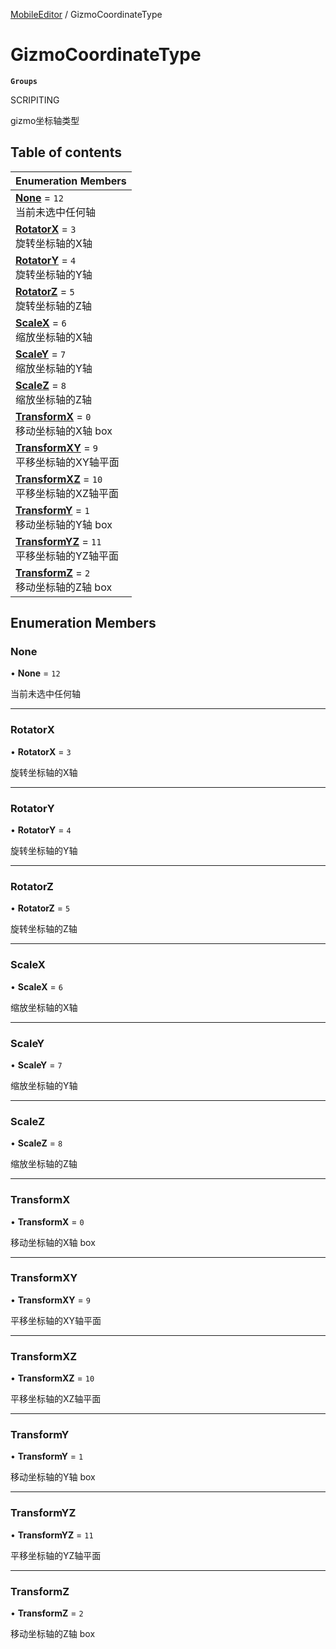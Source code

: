 [MobileEditor](../modules/MobileEditor.MobileEditor.md) / GizmoCoordinateType

# GizmoCoordinateType <Badge type="tip" text="Enumeration" /> <Score text="GizmoCoordinateType" />

**`Groups`**

SCRIPITING

gizmo坐标轴类型

## Table of contents

| Enumeration Members |
| :-----|
| **[None](MobileEditor.GizmoCoordinateType.md#none)** = ``12`` <br> 当前未选中任何轴|
| **[RotatorX](MobileEditor.GizmoCoordinateType.md#rotatorx)** = ``3`` <br> 旋转坐标轴的X轴|
| **[RotatorY](MobileEditor.GizmoCoordinateType.md#rotatory)** = ``4`` <br> 旋转坐标轴的Y轴|
| **[RotatorZ](MobileEditor.GizmoCoordinateType.md#rotatorz)** = ``5`` <br> 旋转坐标轴的Z轴|
| **[ScaleX](MobileEditor.GizmoCoordinateType.md#scalex)** = ``6`` <br> 缩放坐标轴的X轴|
| **[ScaleY](MobileEditor.GizmoCoordinateType.md#scaley)** = ``7`` <br> 缩放坐标轴的Y轴|
| **[ScaleZ](MobileEditor.GizmoCoordinateType.md#scalez)** = ``8`` <br> 缩放坐标轴的Z轴|
| **[TransformX](MobileEditor.GizmoCoordinateType.md#transformx)** = ``0`` <br> 移动坐标轴的X轴 box|
| **[TransformXY](MobileEditor.GizmoCoordinateType.md#transformxy)** = ``9`` <br> 平移坐标轴的XY轴平面|
| **[TransformXZ](MobileEditor.GizmoCoordinateType.md#transformxz)** = ``10`` <br> 平移坐标轴的XZ轴平面|
| **[TransformY](MobileEditor.GizmoCoordinateType.md#transformy)** = ``1`` <br> 移动坐标轴的Y轴 box|
| **[TransformYZ](MobileEditor.GizmoCoordinateType.md#transformyz)** = ``11`` <br> 平移坐标轴的YZ轴平面|
| **[TransformZ](MobileEditor.GizmoCoordinateType.md#transformz)** = ``2`` <br> 移动坐标轴的Z轴 box|

## Enumeration Members

### None <Score text="None" /> 

• **None** = ``12``

当前未选中任何轴

___

### RotatorX <Score text="RotatorX" /> 

• **RotatorX** = ``3``

旋转坐标轴的X轴

___

### RotatorY <Score text="RotatorY" /> 

• **RotatorY** = ``4``

旋转坐标轴的Y轴

___

### RotatorZ <Score text="RotatorZ" /> 

• **RotatorZ** = ``5``

旋转坐标轴的Z轴

___

### ScaleX <Score text="ScaleX" /> 

• **ScaleX** = ``6``

缩放坐标轴的X轴

___

### ScaleY <Score text="ScaleY" /> 

• **ScaleY** = ``7``

缩放坐标轴的Y轴

___

### ScaleZ <Score text="ScaleZ" /> 

• **ScaleZ** = ``8``

缩放坐标轴的Z轴

___

### TransformX <Score text="TransformX" /> 

• **TransformX** = ``0``

移动坐标轴的X轴 box

___

### TransformXY <Score text="TransformXY" /> 

• **TransformXY** = ``9``

平移坐标轴的XY轴平面

___

### TransformXZ <Score text="TransformXZ" /> 

• **TransformXZ** = ``10``

平移坐标轴的XZ轴平面

___

### TransformY <Score text="TransformY" /> 

• **TransformY** = ``1``

移动坐标轴的Y轴 box

___

### TransformYZ <Score text="TransformYZ" /> 

• **TransformYZ** = ``11``

平移坐标轴的YZ轴平面

___

### TransformZ <Score text="TransformZ" /> 

• **TransformZ** = ``2``

移动坐标轴的Z轴 box
